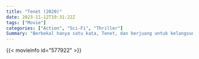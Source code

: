 ```yaml
---
title: "Tenet (2020)"
date: 2023-11-12T19:31:22Z
tags: ["Movie"]
categories: ["Action", "Sci-Fi", "Thriller"]
Summary: "Berbekal hanya satu kata, Tenet, dan berjuang untuk kelangsungan hidup seluruh dunia, seorang Protagonis melakukan perjalanan melalui dunia spionase internasional yang senja dalam sebuah misi yang akan terungkap dalam sesuatu yang melampaui waktu nyata."
---
```


<mux-player stream-type="on-demand"
src="https://kp3d-my.sharepoint.com/personal/ryoo_kp3d_onmicrosoft_com/_layouts/15/download.aspx?share=ESL7ppSSYWhFsqLVmnW_xKoBDyboxY8HZrt1d98A8rwzFQ" prefer-playback="mse" controls>

</mux-player>


{{< movieinfo id="577922" >}}

<script src="https://cdn.jsdelivr.net/npm/@mux/mux-player"></script>

 <script type="application/ld+json ">
{
"@context": "https://schema.org/",
"@type": "VideoObject",
"name": "Tenet (2020)",
"contentUrl": "https://stream.mux.com/yMiihAxCETTlZTqfY2UAlK3IHsr2Mqrs90001WOL4bQkk.m3u8",
"thumbnailUrl": "https://www.themoviedb.org/t/p/original/A73wIkce4NGCom5dNuIHdkWOZ99.jpg?width=314&fit_mode=preserve&time=25",
"uploadDate": "2023-11-12T19:31:22Z",
}

</script>